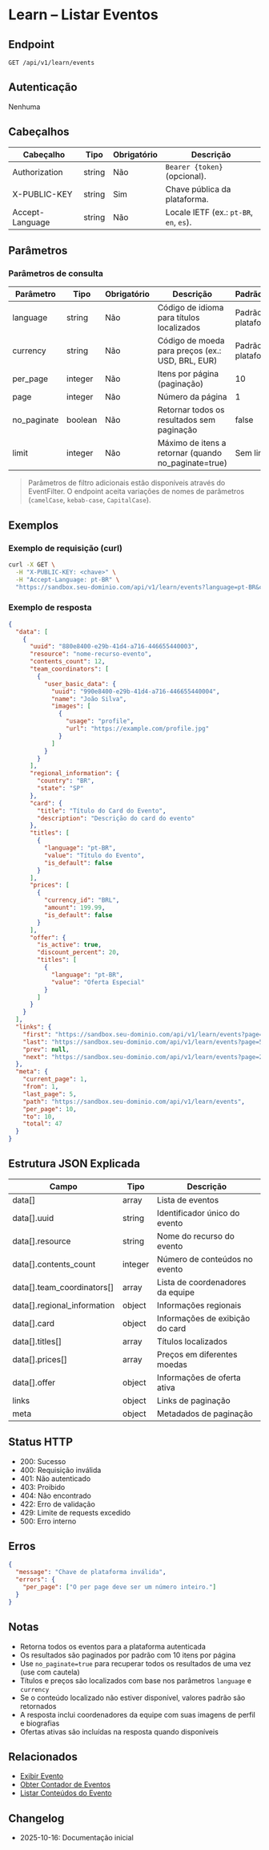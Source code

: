 # Learn – Listar Eventos

## Endpoint

```
GET /api/v1/learn/events
```

## Autenticação

Nenhuma

## Cabeçalhos

| Cabeçalho       | Tipo   | Obrigatório | Descrição |
| --------------- | ------ | ----------- | --------- |
| Authorization   | string | Não         | `Bearer {token}` (opcional). |
| X-PUBLIC-KEY    | string | Sim         | Chave pública da plataforma. |
| Accept-Language | string | Não         | Locale IETF (ex.: `pt-BR`, `en`, `es`). |

## Parâmetros

### Parâmetros de consulta

| Parâmetro    | Tipo    | Obrigatório | Descrição | Padrão/Valores |
| ------------ | ------- | ----------- | --------- | -------------- |
| language     | string  | Não         | Código de idioma para títulos localizados | Padrão da plataforma |
| currency     | string  | Não         | Código de moeda para preços (ex.: USD, BRL, EUR) | Padrão da plataforma |
| per_page     | integer | Não         | Itens por página (paginação) | 10 |
| page         | integer | Não         | Número da página | 1 |
| no_paginate  | boolean | Não         | Retornar todos os resultados sem paginação | false |
| limit        | integer | Não         | Máximo de itens a retornar (quando no_paginate=true) | Sem limite |

> Parâmetros de filtro adicionais estão disponíveis através do EventFilter. O endpoint aceita variações de nomes de parâmetros (`camelCase`, `kebab-case`, `CapitalCase`).

## Exemplos

### Exemplo de requisição (curl)

```bash
curl -X GET \
  -H "X-PUBLIC-KEY: <chave>" \
  -H "Accept-Language: pt-BR" \
  "https://sandbox.seu-dominio.com/api/v1/learn/events?language=pt-BR&currency=BRL&per_page=10&page=1"
```

### Exemplo de resposta

```json
{
  "data": [
    {
      "uuid": "880e8400-e29b-41d4-a716-446655440003",
      "resource": "nome-recurso-evento",
      "contents_count": 12,
      "team_coordinators": [
        {
          "user_basic_data": {
            "uuid": "990e8400-e29b-41d4-a716-446655440004",
            "name": "João Silva",
            "images": [
              {
                "usage": "profile",
                "url": "https://example.com/profile.jpg"
              }
            ]
          }
        }
      ],
      "regional_information": {
        "country": "BR",
        "state": "SP"
      },
      "card": {
        "title": "Título do Card do Evento",
        "description": "Descrição do card do evento"
      },
      "titles": [
        {
          "language": "pt-BR",
          "value": "Título do Evento",
          "is_default": false
        }
      ],
      "prices": [
        {
          "currency_id": "BRL",
          "amount": 199.99,
          "is_default": false
        }
      ],
      "offer": {
        "is_active": true,
        "discount_percent": 20,
        "titles": [
          {
            "language": "pt-BR",
            "value": "Oferta Especial"
          }
        ]
      }
    }
  ],
  "links": {
    "first": "https://sandbox.seu-dominio.com/api/v1/learn/events?page=1",
    "last": "https://sandbox.seu-dominio.com/api/v1/learn/events?page=5",
    "prev": null,
    "next": "https://sandbox.seu-dominio.com/api/v1/learn/events?page=2"
  },
  "meta": {
    "current_page": 1,
    "from": 1,
    "last_page": 5,
    "path": "https://sandbox.seu-dominio.com/api/v1/learn/events",
    "per_page": 10,
    "to": 10,
    "total": 47
  }
}
```

## Estrutura JSON Explicada

| Campo                          | Tipo    | Descrição |
| ------------------------------ | ------- | --------- |
| data[]                         | array   | Lista de eventos |
| data[].uuid                    | string  | Identificador único do evento |
| data[].resource                | string  | Nome do recurso do evento |
| data[].contents_count          | integer | Número de conteúdos no evento |
| data[].team_coordinators[]     | array   | Lista de coordenadores da equipe |
| data[].regional_information    | object  | Informações regionais |
| data[].card                    | object  | Informações de exibição do card |
| data[].titles[]                | array   | Títulos localizados |
| data[].prices[]                | array   | Preços em diferentes moedas |
| data[].offer                   | object  | Informações de oferta ativa |
| links                          | object  | Links de paginação |
| meta                           | object  | Metadados de paginação |

## Status HTTP

- 200: Sucesso
- 400: Requisição inválida
- 401: Não autenticado
- 403: Proibido
- 404: Não encontrado
- 422: Erro de validação
- 429: Limite de requests excedido
- 500: Erro interno

## Erros

```json
{
  "message": "Chave de plataforma inválida",
  "errors": {
    "per_page": ["O per page deve ser um número inteiro."]
  }
}
```

## Notas

- Retorna todos os eventos para a plataforma autenticada
- Os resultados são paginados por padrão com 10 itens por página
- Use `no_paginate=true` para recuperar todos os resultados de uma vez (use com cautela)
- Títulos e preços são localizados com base nos parâmetros `language` e `currency`
- Se o conteúdo localizado não estiver disponível, valores padrão são retornados
- A resposta inclui coordenadores da equipe com suas imagens de perfil e biografias
- Ofertas ativas são incluídas na resposta quando disponíveis

## Relacionados

- [Exibir Evento](./EventShow.md)
- [Obter Contador de Eventos](./EventCounter.md)
- [Listar Conteúdos do Evento](./EventContentIndex.md)

## Changelog

- 2025-10-16: Documentação inicial
